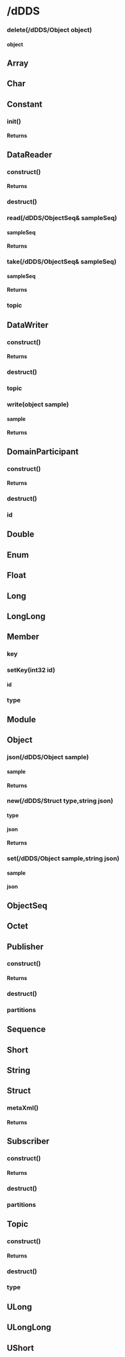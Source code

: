 # /dDDS
### delete(/dDDS/Object object)
#### object

## Array

## Char

## Constant
### init()
#### Returns

## DataReader
### construct()
#### Returns
### destruct()
### read(/dDDS/ObjectSeq& sampleSeq)
#### sampleSeq
#### Returns
### take(/dDDS/ObjectSeq& sampleSeq)
#### sampleSeq
#### Returns
### topic

## DataWriter
### construct()
#### Returns
### destruct()
### topic
### write(object sample)
#### sample
#### Returns

## DomainParticipant
### construct()
#### Returns
### destruct()
### id

## Double

## Enum

## Float

## Long

## LongLong

## Member
### key
### setKey(int32 id)
#### id
### type

## Module

## Object
### json(/dDDS/Object sample)
#### sample
#### Returns
### new(/dDDS/Struct type,string json)
#### type
#### json
#### Returns
### set(/dDDS/Object sample,string json)
#### sample
#### json

## ObjectSeq

## Octet

## Publisher
### construct()
#### Returns
### destruct()
### partitions

## Sequence

## Short

## String

## Struct
### metaXml()
#### Returns

## Subscriber
### construct()
#### Returns
### destruct()
### partitions

## Topic
### construct()
#### Returns
### destruct()
### type

## ULong

## ULongLong

## UShort
